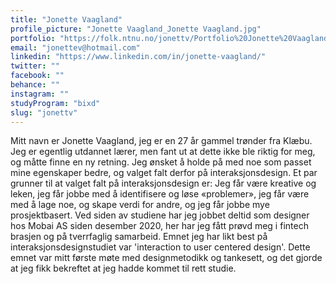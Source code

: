 ```yaml
---
title: "Jonette Vaagland"
profile_picture: "Jonette Vaagland_Jonette Vaagland.jpg"
portfolio: "https://folk.ntnu.no/jonettv/Portfolio%20Jonette%20Vaagland.pdf"
email: "jonettev@hotmail.com"
linkedin: "https://www.linkedin.com/in/jonette-vaagland/"
twitter: ""
facebook: ""
behance: ""
instagram: ""
studyProgram: "bixd"
slug: "jonettv"
---
```


Mitt navn er Jonette Vaagland, jeg er en 27 år gammel trønder fra Klæbu. Jeg er egentlig utdannet lærer, men fant ut at dette ikke ble riktig for meg, og måtte finne en ny retning. Jeg ønsket å holde på med noe som passet mine egenskaper bedre, og valget falt derfor på interaksjonsdesign.
Et par grunner til at valget falt på interaksjonsdesign er: Jeg får være kreative og leken, jeg får jobbe med å identifisere og løse «problemer», jeg får være med å lage noe, og skape verdi for andre, og jeg får jobbe mye prosjektbasert. 
Ved siden av studiene har jeg jobbet deltid som designer hos Mobai AS siden desember 2020, her har jeg fått prøvd meg i fintech brasjen og på tverrfaglig samarbeid. 
Emnet jeg har likt best på interaksjonsdesignstudiet var 'interaction to user centered design'. Dette emnet var mitt første møte med designmetodikk og tankesett, og det gjorde at jeg fikk bekreftet at jeg hadde kommet til rett studie.
